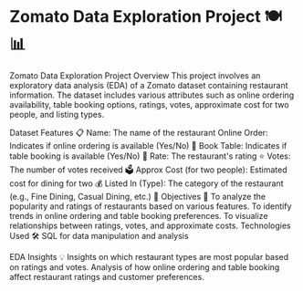 # **Zomato Data Exploration Project** 🍽️📊
Zomato Data Exploration Project Overview This project involves an exploratory data analysis (EDA) of a Zomato dataset containing restaurant information. The dataset includes various attributes such as online ordering availability, table booking options, ratings, votes, approximate cost for two people, and listing types.

Dataset Features 📋
Name: The name of the restaurant
Online Order: Indicates if online ordering is available (Yes/No) 🛒
Book Table: Indicates if table booking is available (Yes/No) 📅
Rate: The restaurant's rating ⭐
Votes: The number of votes received 🗳️
Approx Cost (for two people): Estimated cost for dining for two 💰
Listed In (Type): The category of the restaurant (e.g., Fine Dining, Casual Dining, etc.) 🍴
Objectives 🎯
To analyze the popularity and ratings of restaurants based on various features.
To identify trends in online ordering and table booking preferences.
To visualize relationships between ratings, votes, and approximate costs.
Technologies Used 🛠️
SQL for data manipulation and analysis

EDA Insights 💡
Insights on which restaurant types are most popular based on ratings and votes.
Analysis of how online ordering and table booking affect restaurant ratings and customer preferences.
